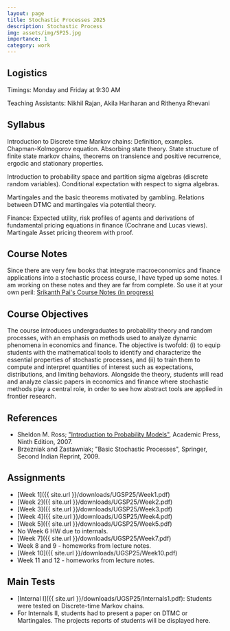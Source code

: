 ```yaml
---
layout: page
title: Stochastic Processes 2025
description: Stochastic Process
img: assets/img/SP25.jpg
importance: 1
category: work
---
```

## Logistics 

Timings: Monday and Friday at 9:30 AM

Teaching Assistants: Nikhil Rajan, Akila Hariharan and Rithenya Rhevani	

## Syllabus
 
Introduction to Discrete time Markov chains: Definition, examples. Chapman-Kolmogorov equation. Absorbing state theory. State structure of finite state markov chains, theorems on transience and positive recurrence, ergodic and stationary properties. 

Introduction to probability space and partition sigma algebras (discrete random variables). Conditional expectation with respect to sigma algebras. 

Martingales and the basic theorems motivated by gambling. Relations between DTMC and martingales via potential theory. 

Finance: Expected utility, risk profiles of agents and derivations of fundamental pricing equations in finance (Cochrane and Lucas views). Martingale Asset pricing theorem with proof.

## Course Notes

Since there are very few books that integrate macroeconomics and finance applications into a stochastic process course, I have typed up some notes. I am working on these notes and they are far from complete. So use it at your own peril: [Srikanth Pai's Course Notes (in progress)](/assets/pdf/StocProcDraft.pdf)

## Course Objectives
The course introduces undergraduates to probability theory and random processes, with an emphasis on methods used to analyze dynamic phenomena in economics and finance. The objective is twofold: (i) to equip students with the mathematical tools to identify and characterize the essential properties of stochastic processes, and (ii) to train them to compute and interpret quantities of interest such as expectations, distributions, and limiting behaviors. Alongside the theory, students will read and analyze classic papers in economics and finance where stochastic methods play a central role, in order to see how abstract tools are applied in frontier research.

## References
- Sheldon M. Ross; ["Introduction to Probability Models"](https://www.google.co.in/books/edition/Introduction_to_Probability_Models/1uxBwhAb_zYC?hl=en&gbpv=0), Academic Press, Ninth Edition, 2007.
- Brzezniak and Zastawniak; "Basic Stochastic Processes", Springer, Second Indian Reprint, 2009.

## Assignments

- [Week 1]({{ site.url }}/downloads/UGSP25/Week1.pdf)
- [Week 2]({{ site.url }}/downloads/UGSP25/Week2.pdf)
- [Week 3]({{ site.url }}/downloads/UGSP25/Week3.pdf)
- [Week 4]({{ site.url }}/downloads/UGSP25/Week4.pdf)
- [Week 5]({{ site.url }}/downloads/UGSP25/Week5.pdf)
- No Week 6 HW due to internals.
- [Week 7]({{ site.url }}/downloads/UGSP25/Week7.pdf)
- Week 8 and 9 - homeworks from lecture notes.
- [Week 10]({{ site.url }}/downloads/UGSP25/Week10.pdf)
- Week 11 and 12 - homeworks from lecture notes.

## Main Tests

- [Internal I]({{ site.url }}/downloads/UGSP25/Internals1.pdf): Students were tested on Discrete-time Markov chains.
- For Internals II, students had to present a paper on DTMC or Martingales. The projects reports of students will be displayed here.